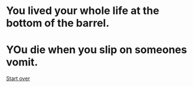 # You lived your whole life at the bottom of the barrel.

# YOu die when you slip on someones vomit. 

[Start over](../your-adventure-begins.md)